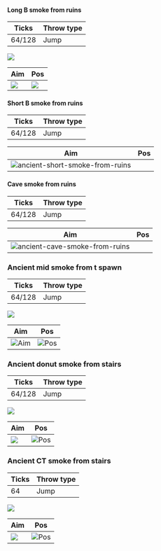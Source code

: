 #### Long B smoke from ruins

| Ticks  | Throw type |
| ------ | ---------- |
| 64/128 | Jump       |

![](ancient-result-long-smoke-from-ruins.png)

| Aim| Pos |
|----|-----|
| ![](ancient-aim-long-smoke-from-ruins.png) | ![](ancient-pos-long-smoke-from-ruins.png) |

#### Short B smoke from ruins

| Ticks  | Throw type |
| ------ | ---------- |
| 64/128 | Jump       |

| Aim| Pos |
|----|-----|
| ![ancient-short-smoke-from-ruins](ancient-short-smoke-from-ruins.png) | |

#### Cave smoke from ruins

| Ticks  | Throw type |
| ------ | ---------- |
| 64/128 | Jump       |

| Aim| Pos |
|----|-----|
| ![ancient-cave-smoke-from-ruins](ancient-cave-smoke-from-ruins.png) | | 

### Ancient mid smoke from t spawn

| Ticks  | Throw type |
| ------ | ---------- |
| 64/128 | Jump       |

![](ancient-result-mid-smoke-from-spawn.png)

| Aim| Pos |
|----|-----|
| ![Aim](ancient-aim-mid-smoke-from-spawn.png) | ![Pos](ancient-pos-mid-smoke-from-spawn.png) |

### Ancient donut smoke from stairs

| Ticks  | Throw type |
| ------ | ---------- |
| 64/128 | Jump       |

![](ancient-result-donut-smoke-from-stairs.png)

| Aim| Pos |
|----|-----|
| ![](ancient-aim-donut-smoke-from-stairs.png) | ![Pos](ancient-pos-donut-smoke-from-stairs.png) |

### Ancient CT smoke from stairs

| Ticks  | Throw type |
| ------ | ---------- |
| 64     | Jump       |

![](ancient-result-ct-smoke-from-stairs.png)

| Aim| Pos |
|----|-----|
| ![](ancient-aim-ct-smoke-from-stairs.png) | ![Pos](ancient-pos-ct-smoke-from-stairs.png) |